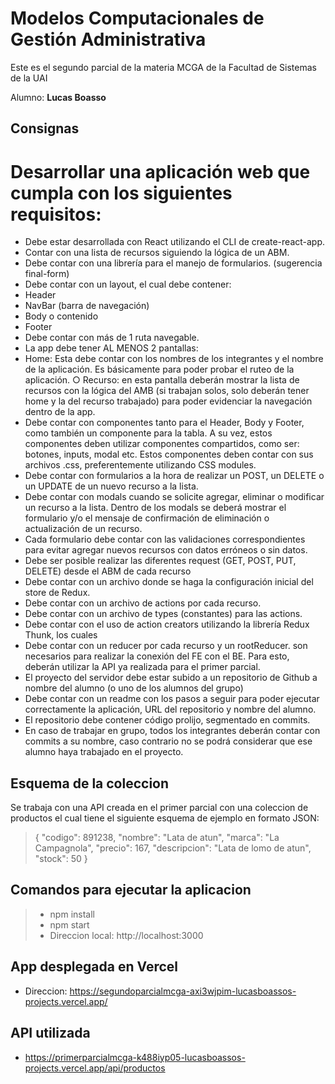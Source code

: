# Modelos Computacionales de Gestión Administrativa

Este es el segundo parcial de la materia MCGA de la Facultad de Sistemas de la UAI

Alumno: **Lucas Boasso**

## Consignas

# Desarrollar una aplicación web que cumpla con los siguientes requisitos:
- Debe estar desarrollada con React utilizando el CLI de create-react-app.
- Contar con una lista de recursos siguiendo la lógica de un ABM.
- Debe contar con una librería para el manejo de formularios. (sugerencia final-form)
- Debe contar con un layout, el cual debe contener:
- Header
- NavBar (barra de navegación)
- Body o contenido
- Footer
- Debe contar con más de 1 ruta navegable.
- La app debe tener AL MENOS 2 pantallas:
- Home: Esta debe contar con los nombres de los integrantes y el nombre de la
aplicación. Es básicamente para poder probar el ruteo de la aplicación.
○ Recurso: en esta pantalla deberán mostrar la lista de recursos con la lógica del
AMB (si trabajan solos, solo deberán tener home y la del recurso trabajado) para
poder evidenciar la navegación dentro de la app.
- Debe contar con componentes tanto para el Header, Body y Footer, como también un
componente para la tabla. A su vez, estos componentes deben utilizar componentes
compartidos, como ser: botones, inputs, modal etc. Estos componentes deben contar
con sus archivos .css, preferentemente utilizando CSS modules.
- Debe contar con formularios a la hora de realizar un POST, un DELETE o un UPDATE
de un nuevo recurso a la lista.
- Debe contar con modals cuando se solicite agregar, eliminar o modificar un recurso a la
lista. Dentro de los modals se deberá mostrar el formulario y/o el mensaje de
confirmación de eliminación o actualización de un recurso.
- Cada formulario debe contar con las validaciones correspondientes para evitar agregar
nuevos recursos con datos erróneos o sin datos.
- Debe ser posible realizar las diferentes request (GET, POST, PUT, DELETE) desde el
ABM de cada recurso
- Debe contar con un archivo donde se haga la configuración inicial del store de Redux.
- Debe contar con un archivo de actions por cada recurso.
- Debe contar con un archivo de types (constantes) para las actions.
- Debe contar con el uso de action creators utilizando la librería Redux Thunk, los cuales
- Debe contar con un reducer por cada recurso y un rootReducer.
son necesarios para realizar la conexión del FE con el BE. Para esto, deberán utilizar la
API ya realizada para el primer parcial.
- El proyecto del servidor debe estar subido a un repositorio de Github a nombre del
alumno (o uno de los alumnos del grupo)
- Debe contar con un readme con los pasos a seguir para poder ejecutar correctamente la
aplicación, URL del repositorio y nombre del alumno.
- El repositorio debe contener código prolijo, segmentado en commits.
- En caso de trabajar en grupo, todos los integrantes deberán contar con commits a su
nombre, caso contrario no se podrá considerar que ese alumno haya trabajado en el
proyecto.

## Esquema de la coleccion

Se trabaja con una API creada en el primer parcial con una coleccion de productos el cual tiene el siguiente esquema de ejemplo en formato JSON:

>{
>    "codigo": 891238,
>    "nombre": "Lata de atun",
>    "marca": "La Campagnola",
>    "precio": 167,
>    "descripcion": "Lata de lomo de atun",
>    "stock": 50
>}

## Comandos para ejecutar la aplicacion

> - npm install
> - npm start
> - Direccion local: http://localhost:3000

## App desplegada en Vercel

- Direccion: https://segundoparcialmcga-axi3wjpim-lucasboassos-projects.vercel.app/

## API utilizada

- https://primerparcialmcga-k488iyp05-lucasboassos-projects.vercel.app/api/productos